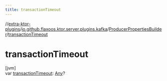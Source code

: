 ```yaml
---
title: transactionTimeout
---
```


//[extra-ktor-plugins](../../../index.md)/[io.github.flaxoos.ktor.server.plugins.kafka](../index.md)/[ProducerPropertiesBuilder](index.md)/[transactionTimeout](transaction-timeout.md)

# transactionTimeout

[jvm]\
var [transactionTimeout](transaction-timeout.md): [Any](https://kotlinlang.org/api/latest/jvm/stdlib/kotlin/-any/index.md)?




